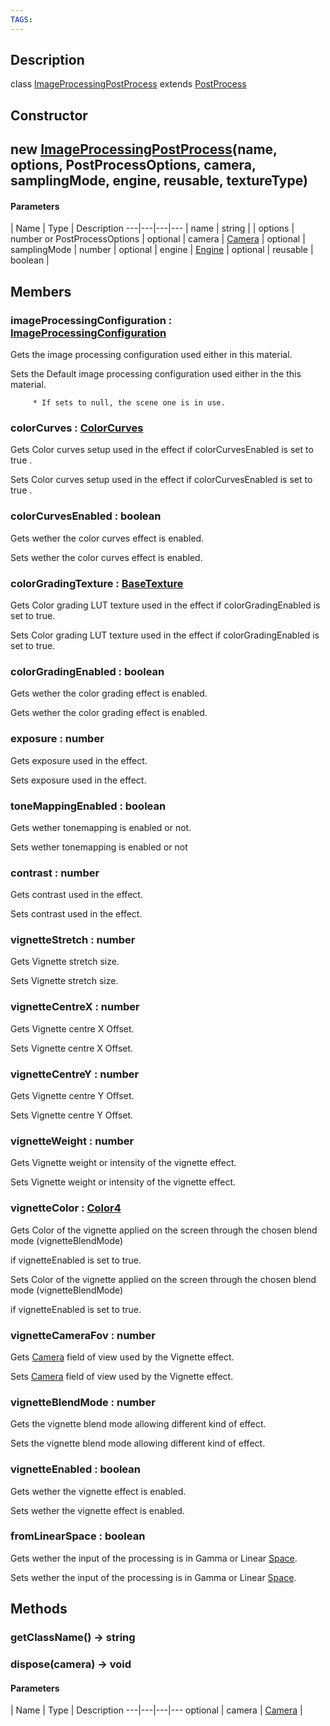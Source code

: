 ```yaml
---
TAGS:
---
```

## Description

class [ImageProcessingPostProcess](/classes/3.1/ImageProcessingPostProcess) extends [PostProcess](/classes/3.1/PostProcess)



## Constructor

## new [ImageProcessingPostProcess](/classes/3.1/ImageProcessingPostProcess)(name, options, PostProcessOptions, camera, samplingMode, engine, reusable, textureType)



#### Parameters
 | Name | Type | Description
---|---|---|---
 | name | string | 
 | options | number or PostProcessOptions | 
optional | camera | [Camera](/classes/3.1/Camera) | 
optional | samplingMode | number | 
optional | engine | [Engine](/classes/3.1/Engine) | 
optional | reusable | boolean | 
## Members

### imageProcessingConfiguration : [ImageProcessingConfiguration](/classes/3.1/ImageProcessingConfiguration)

Gets the image processing configuration used either in this material.

Sets the Default image processing configuration used either in the this material.

         * If sets to null, the scene one is in use.
### colorCurves : [ColorCurves](/classes/3.1/ColorCurves)

Gets Color curves setup used in the effect if colorCurvesEnabled is set to true .

Sets Color curves setup used in the effect if colorCurvesEnabled is set to true .
### colorCurvesEnabled : boolean

Gets wether the color curves effect is enabled.

Sets wether the color curves effect is enabled.
### colorGradingTexture : [BaseTexture](/classes/3.1/BaseTexture)

Gets Color grading LUT texture used in the effect if colorGradingEnabled is set to true.

Sets Color grading LUT texture used in the effect if colorGradingEnabled is set to true.
### colorGradingEnabled : boolean

Gets wether the color grading effect is enabled.

Gets wether the color grading effect is enabled.
### exposure : number

Gets exposure used in the effect.

Sets exposure used in the effect.
### toneMappingEnabled : boolean

Gets wether tonemapping is enabled or not.

Sets wether tonemapping is enabled or not
### contrast : number

Gets contrast used in the effect.

Sets contrast used in the effect.
### vignetteStretch : number

Gets Vignette stretch size.

Sets Vignette stretch size.
### vignetteCentreX : number

Gets Vignette centre X Offset.

Sets Vignette centre X Offset.
### vignetteCentreY : number

Gets Vignette centre Y Offset.

Sets Vignette centre Y Offset.
### vignetteWeight : number

Gets Vignette weight or intensity of the vignette effect.

Sets Vignette weight or intensity of the vignette effect.
### vignetteColor : [Color4](/classes/3.1/Color4)

Gets Color of the vignette applied on the screen through the chosen blend mode (vignetteBlendMode)

if vignetteEnabled is set to true.

Sets Color of the vignette applied on the screen through the chosen blend mode (vignetteBlendMode)

if vignetteEnabled is set to true.
### vignetteCameraFov : number

Gets [Camera](/classes/3.1/Camera) field of view used by the Vignette effect.

Sets [Camera](/classes/3.1/Camera) field of view used by the Vignette effect.
### vignetteBlendMode : number

Gets the vignette blend mode allowing different kind of effect.

Sets the vignette blend mode allowing different kind of effect.
### vignetteEnabled : boolean

Gets wether the vignette effect is enabled.

Sets wether the vignette effect is enabled.
### fromLinearSpace : boolean

Gets wether the input of the processing is in Gamma or Linear [Space](/classes/3.1/Space).

Sets wether the input of the processing is in Gamma or Linear [Space](/classes/3.1/Space).
## Methods

### getClassName() &rarr; string


### dispose(camera) &rarr; void



#### Parameters
 | Name | Type | Description
---|---|---|---
optional | camera | [Camera](/classes/3.1/Camera) | 

